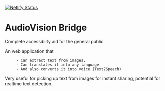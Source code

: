 [![Netlify Status](https://api.netlify.com/api/v1/badges/2dd4d44c-9a7d-4225-8ccc-71b343df74aa/deploy-status)](https://app.netlify.com/sites/text-extraction/deploys)

# AudioVision Bridge

Complete accessibilty aid for the general public

An web application that 

         - Can extract text from images, 
         - Can translates it into any language
         - And also converts it into voice (Text2Speech)


Very useful for picking up text from images for instant sharing, potential for realtime text detection.